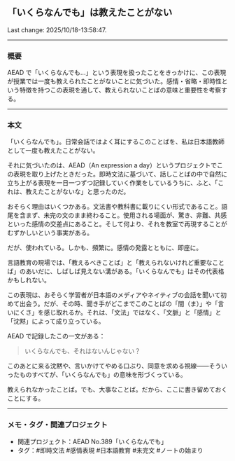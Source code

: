 ## 「いくらなんでも」は教えたことがない

Last change: 2025/10/18-13:58:47.

---

### 概要

AEAD で「いくらなんでも...」という表現を扱ったことをきっかけに、この表現が授業では一度も教えられたことがないことに気づいた。感情・省略・即時性という特徴を持つこの表現を通して、教えられないことばの意味と重要性を考察する。

---

### 本文

「いくらなんでも」。日常会話ではよく耳にするこのことばを、私は日本語教師として一度も教えたことがない。

それに気づいたのは、AEAD（An expression a
day）というプロジェクトでこの表現を取り上げたときだった。即時文法に基づいて、話しことばの中で自然に立ち上がる表現を一日一つずつ記録していく作業をしているうちに、ふと、「これは、教えたことがないな」と思ったのだ。

おそらく理由はいくつかある。文法書や教科書に載りにくい形式であること。語尾を含まず、未完の文のまま終わること。使用される場面が、驚き、非難、共感といった感情の交差点にあること。そして何より、それを教室で再現することがむずかしいという事実がある。

だが、使われている。しかも、頻繁に。感情の発露とともに、即座に。

言語教育の現場では、「教えるべきことば」と「教えられないけれど重要なことば」のあいだに、しばしば見えない溝がある。「いくらなんでも」はその代表格かもしれない。

この表現は、おそらく学習者が日本語のメディアやネイティブの会話を聞いて初めて出会う。だが、その時、聞き手がどこまでこのことばの「間（ま）」や「言いにくさ」を感じ取れるか。それは、「文法」ではなく、「文脈」と「感情」と「沈黙」によって成り立っている。

AEAD で記録したこの一文がある：

> いくらなんでも、それはないんじゃない？

このあとに来る沈黙や、言いかけてやめる口ぶり、同意を求める視線——そういったものすべてが、「いくらなんでも」の意味を形づくっている。

教えられなかったことば。でも、大事なことば。だから、ここに書き留めておくことにする。

---

### メモ・タグ・関連プロジェクト

- 関連プロジェクト：AEAD No.389「いくらなんでも」
- タグ：#即時文法 #感情表現 #日本語教育 #未完文 #ノートの始まり
